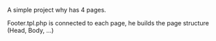 A simple project why has 4 pages.

Footer.tpl.php is connected to each page, he builds the page structure (Head, Body, ...)